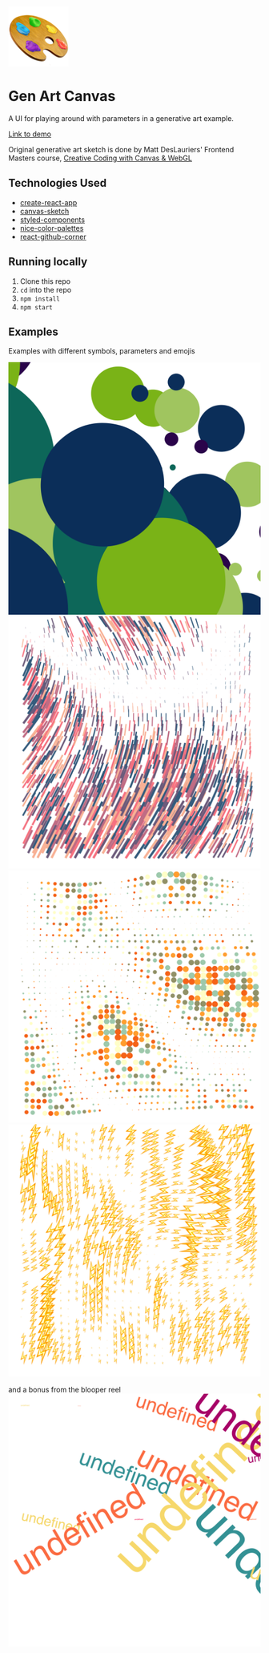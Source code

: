 ![logo](./public/logo.png)

# Gen Art Canvas

A UI for playing around with parameters in a generative art example.

[Link to demo](https://andreidobrinski.com/gen-art-canvas/)

Original generative art sketch is done by Matt DesLauriers' Frontend Masters course, [Creative Coding with Canvas & WebGL](https://frontendmasters.com/courses/canvas-webgl/)

## Technologies Used

- [create-react-app](https://github.com/facebook/create-react-app)
- [canvas-sketch](https://github.com/mattdesl/canvas-sketch)
- [styled-components](https://github.com/styled-components/styled-components)
- [nice-color-palettes](https://github.com/Jam3/nice-color-palettes)
- [react-github-corner](https://github.com/skratchdot/react-github-corner)

## Running locally

1. Clone this repo
2. `cd` into the repo
3. `npm install`
4. `npm start`

## Examples

Examples with different symbols, parameters and emojis

![example1](./examples/example-1.png)
![example2](./examples/example-2.png)
![example3](./examples/example-3.png)
![example4](./examples/example-4.png)

and a bonus from the blooper reel
![example5](./examples/example-5.png)
